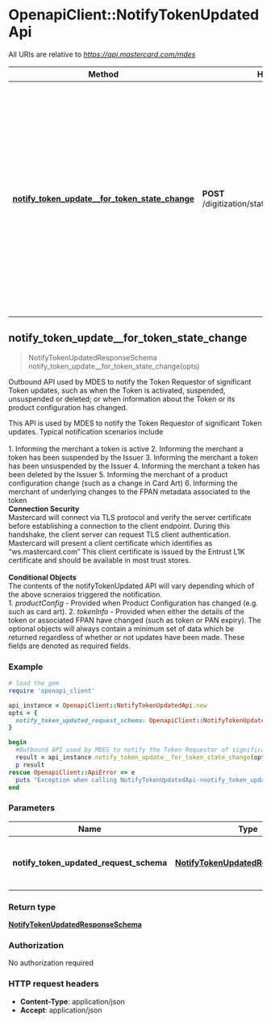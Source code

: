# OpenapiClient::NotifyTokenUpdatedApi

All URIs are relative to *https://api.mastercard.com/mdes*

Method | HTTP request | Description
------------- | ------------- | -------------
[**notify_token_update__for_token_state_change**](NotifyTokenUpdatedApi.md#notify_token_update__for_token_state_change) | **POST** /digitization/static/1/0/notifyTokenUpdated | Outbound API used by MDES to notify the Token Requestor of significant Token updates, such as when the Token is activated, suspended, unsuspended or deleted; or when information about the Token or its product configuration has changed.



## notify_token_update__for_token_state_change

> NotifyTokenUpdatedResponseSchema notify_token_update__for_token_state_change(opts)

Outbound API used by MDES to notify the Token Requestor of significant Token updates, such as when the Token is activated, suspended, unsuspended or deleted; or when information about the Token or its product configuration has changed.

This API is used by MDES to notify the Token Requestor of significant Token updates. Typical notification scenarios include  <br> <br>  1. Informing the merchant a token is active 2. Informing the merchant a token has been suspended by the Issuer 3. Informing the merchant a token has been unsuspended by the Issuer 4. Informing the merchant a token has been deleted by the Issuer 5. Informing the merchant of a product configuration change (such as a change in Card Art) 6. Informing the merchant of underlying changes to the FPAN metadata associated to the token<br>   __Connection Security__<br> Mastercard will connect via TLS protocol and verify the server certificate before establishing a connection to the client endpoint. During this handshake, the client server can request TLS client authentication. Mastercard will present a client certificate which identifies as “ws.mastercard.com” This client certificate is issued by the Entrust L1K certificate and should be available in most trust stores.  <br><br> __Conditional Objects__<br> The contents of the notifyTokenUpdated API will vary depending which of the above scneraios triggered the notification. <br>   1. *productConfig* - Provided when Product Configuration has changed (e.g. such as card art).      2. *tokenInfo* - Provided when either the details of the token or associated FPAN have changed (such as token or PAN expiry).      The optional objects will always contain a minimum set of data which be returned regardless of whether or not updates have been made. These fields are denoted as required fields.<br>     

### Example

```ruby
# load the gem
require 'openapi_client'

api_instance = OpenapiClient::NotifyTokenUpdatedApi.new
opts = {
  notify_token_updated_request_schema: OpenapiClient::NotifyTokenUpdatedRequestSchema.new # NotifyTokenUpdatedRequestSchema | Contains the details of the request message. 
}

begin
  #Outbound API used by MDES to notify the Token Requestor of significant Token updates, such as when the Token is activated, suspended, unsuspended or deleted; or when information about the Token or its product configuration has changed.
  result = api_instance.notify_token_update__for_token_state_change(opts)
  p result
rescue OpenapiClient::ApiError => e
  puts "Exception when calling NotifyTokenUpdatedApi->notify_token_update__for_token_state_change: #{e}"
end
```

### Parameters


Name | Type | Description  | Notes
------------- | ------------- | ------------- | -------------
 **notify_token_updated_request_schema** | [**NotifyTokenUpdatedRequestSchema**](NotifyTokenUpdatedRequestSchema.md)| Contains the details of the request message.  | [optional] 

### Return type

[**NotifyTokenUpdatedResponseSchema**](NotifyTokenUpdatedResponseSchema.md)

### Authorization

No authorization required

### HTTP request headers

- **Content-Type**: application/json
- **Accept**: application/json

